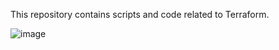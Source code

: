 This repository contains scripts and code related to Terraform.

![image](https://github.com/user-attachments/assets/1ba26a5e-f01e-4513-9646-003f074f342b)


